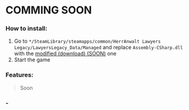 # COMMING SOON

### How to install:
1. Go to <code>*/SteamLibrary/steamapps/common/HerrAnwalt Lawyers Legacy/LawyersLegacy_Data/Managed</code> and replace <code>Assembly-CSharp.dll</code> with the [modified (download) (SOON)](https://github.com/mopsfl/dnSpy-codes/) one
2. Start the game

### Features:
> Soon


### -
